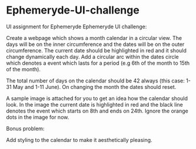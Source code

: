 # Ephemeryde-UI-challenge
UI assignment for Ephemeryde
Ephemeryde UI challenge:

Create a webpage which shows a month calendar in a circular view. The days will be on the inner circumference and the dates will be on the outer circumference. The current date should be highlighted in red and it should change dynamically each day. Add a circular arc within the dates circle which denotes a event which lasts for a period (e.g 6th of the month to 15th of the month).

The total number of days on the calendar should be 42 always (this case: 1-31 May and 1-11 June). On changing the month the dates should reset.
 
A sample image is attached for you to get an idea how the calendar should look. In the image the current date is highlighted in red and the black line denotes the event which starts on 8th and ends on 24th. Ignore the orange dots in the image for now.  

Bonus problem:

Add styling to the calendar to make it aesthetically pleasing.

